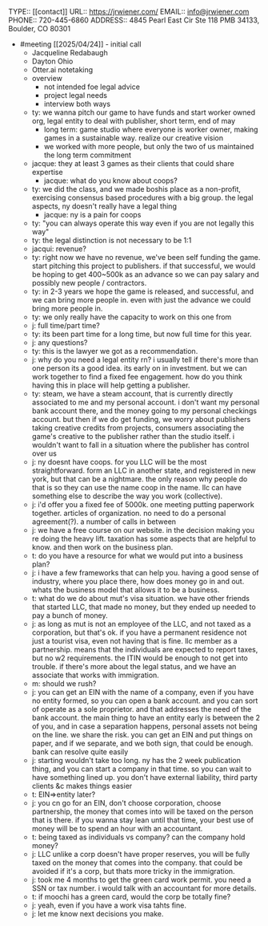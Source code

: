TYPE:: [[contact]]
URL:: https://jrwiener.com/
EMAIL:: info@jrwiener.com
PHONE:: 720-445-6860
ADDRESS:: 4845 Pearl East Cir Ste 118 PMB 34133, Boulder, CO 80301

- #meeting [[2025/04/24]] - initial call
	- Jacqueline Redabaugh
	- Dayton Ohio
	- Otter.ai notetaking
	- overview
		- not intended foe legal advice
		- project legal needs
		- interview both ways
	- ty: we wanna pitch our game to have funds and start worker owned org, legal entity to deal with publisher, short term, end of may
		- long term: game studio where everyone is worker owner, making games in a sustainable way. realize our creative vision
		- we worked with more people, but only the two of us maintained the long term commitment
	- jacque: they at least 3 games as their clients that could share expertise
		- jacque: what do you know about coops?
	- ty: we did the class, and we made boshis place as a non-profit, exercising consensus based procedures with a big group. the legal aspects, ny doesn't really have a legal thing
		- jacque: ny is a pain for coops
	- ty: "you can always operate this way even if you are not legally this way"
	- ty: the legal distinction is not necessary to be 1:1
	- jacqui: revenue?
	- ty: right now we have no revenue, we've been self funding the game. start pitching this project to publishers. if that successful, we would be hoping to get 400~500k as an advance so we can pay salary and possibly new people / contractors.
	- ty: in 2-3 years we hope the game is released, and successful, and we can bring more people in. even with just the advance we could bring more people in.
	- ty: we only really have the capacity to work on this one from
	- j: full time/part time?
	- ty: its been part time for a long time, but now full time for this year.
	- j: any questions?
	- ty: this is the lawyer we got as a recommendation.
	- j: why do you need a legal entity rn? i usually tell if there's more than one person its a good idea. its early on in investment. but we can work together to find a fixed fee engagement. how do you think having this in place will help getting a publisher.
	- ty: steam, we have a steam account, that is currently directly associated to me and my personal account. i don't want my personal bank account there, and the money going to my personal checkings account. but then if we do get funding, we worry about publishers taking creative credits from projects, consumers associating the game's creative to the publisher rather than the studio itself. i wouldn't want to fall in a situation where the publisher has control over us
	- j: ny doesnt have coops. for you LLC will be the most straightforward. form an LLC in another state, and registered in new york, but that can be a nightmare. the only reason why people do that is so they can use the name coop in the name. llc can have something else to describe the way you work (collective).
	- j: i'd offer you a fixed fee of 5000k. one meeting putting paperwork together. articles of organization. no need to do a personal agreement(?). a number of calls  in between
	- j: we have a free course on our website. in the decision making you re doing the heavy lift. taxation has some aspects that are helpful to know. and then work on the business plan.
	- t: do you have a resource for what we would put into a business plan?
	- j: i have a few frameworks that can help you. having a good sense of industry, where you place there, how does money go in and out. whats the business model that allows it to be a business.
	- t: what do we do about mut's visa situation. we have other friends that started LLC, that made no money, but they ended up needed to pay a bunch of money.
	- j: as long as mut is not an employee of the LLC, and not taxed as a corporation, but that's ok. if you have a permanent residence not just a tourist visa, even not having that is fine. llc member as a partnership. means that the individuals are expected to report taxes, but no w2 requirements. the ITIN would be enough to not get into trouble. if there's more about the legal status, and we have an associate that works with immigration.
	- m: should we rush?
	- j: you can get an EIN with the name of a company, even if you have no entity formed, so you can open a bank account. and you can sort of operate as a sole proprietor. and that addresses the need of the bank account. the main thing to have an entity early is between the 2 of you, and in case a separation happens, personal assets not being on the line. we share the risk. you can get an EIN and put things on paper, and if we separate, and we both sign, that could be enough. bank can resolve quite easily
	- j: starting wouldn't take too long. ny has the 2 week publication thing, and you can start a company in that time. so you can wait to have something lined up. you don't have external liability, third party clients &c makes things easier
	- t: EIN=>entity later?
	- j: you cn go for an EIN, don't choose corporation, choose partnership, the money that comes into will be taxed on the person that is there. if you wanna stay lean until that time, your best use of money will be to spend an hour with an accountant.
	- t: being taxed as individuals vs company? can the company hold money?
	- j: LLC unlike a corp doesn't have proper reserves, you will be fully taxed on the money that comes into the company. that could be avoided if it's a corp, but thats more tricky in the immigration.
	- j: took me 4 months to get the green card work permit. you need a SSN or tax number. i would talk with an accountant for more details.
	- t: if moochi has a green card, would the corp be totally fine?
	- j: yeah, even if you have a work visa tahts fine.
	- j: let me know next decisions you make.